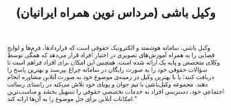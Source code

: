 ﻿---
layout: post
title: وکیل باشی (مرداس نوین همراه ایرانیان)
name_en: vakilbashi
company_slug: vakilbashi
logo: 
cover: 
company_count:
founded:
location: ""
total_review: 
total_interview: 
salary_avg: 
salary_min: 
salary_max: 
rate: 
view_count: 
industry: وکالت و حقوقی
city: خراسان رضوی، مشهد
size_en: VS
size: 11-50 نفر
site: https://vakilbashi.org/
---

وکیل باشی، سامانه هوشمند و الکترونیک حقوقی است که قراردادها، فرم‌ها و لوایح قضایی را به همراه آموزش‌های تصویری در اختیار افراد قرار می‌دهد که همگی توسط وکلای متخصص و پایه یک ارائه شده است. همچنین این امکان برای افراد فراهم است تا سؤالات حقوقی خود را به صورت رایگان در سامانه چراغ بپرسند و بهترین پاسخ را دریافت کنند؛ یا با بهترین وکیل در زمینه‌ی موضوع خود به صورت آنلاین مشاوره انجام دهند.
مجموعه وکیل‌باشی با تیم جوان و پویای خود تلاش می‌کند در راستای رسالت اجتماعی خود، دسترسی افراد به خدمات تخصصی حقوقی را تسهیل بخشد و مناسب‌ترین امکانات آنلاین برای حل موضوع را به آن‌ها ارائه کند."
